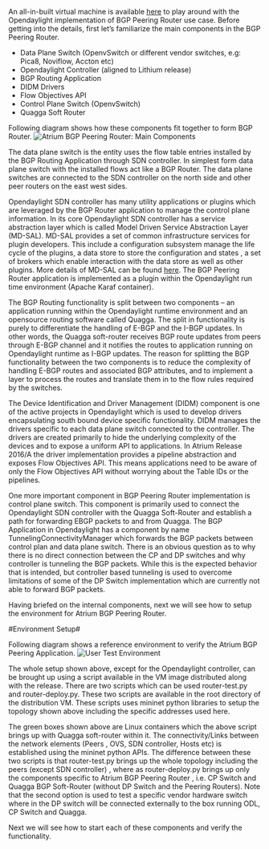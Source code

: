 An all-in-built virtual machine is available  [here](https://github.com/onfsdn/atrium-docs/wiki) to play around with the Opendaylight implementation of BGP Peering Router use case.  Before getting into the details, first let’s familiarize the main components in the BGP Peering Router. 
* Data Plane Switch (OpenvSwitch or different vendor switches, e.g: Pica8, Noviflow, Accton etc) 
* Opendaylight Controller (aligned to Lithium release) 
* BGP Routing Application 
* DIDM Drivers 
* Flow Objectives API
* Control Plane Switch (OpenvSwitch)  
* Quagga Soft Router 

Following diagram shows how these components fit together to form BGP Router. 
![Atrium BGP Peering Router: Main Components](https://github.com/onfsdn/atrium-docs/blob/master/16A/ODL/pics/MainComponents.jpg)

The data plane switch is the entity uses the flow table entries installed by the BGP Routing Application through SDN controller. In simplest form data plane switch with the installed flows act like a BGP Router. The data plane switches are connected to the SDN controller on the north side and other peer routers on the east west sides. 

Opendaylight SDN controller has many utility applications or plugins which are leveraged by the BGP Router application to manage the control plane information.  In its core Opendaylight SDN controller has a service abstraction layer which is called Model Driven Service Abstraction Layer (MD-SAL). MD-SAL provides a set of common infrastructure services for plugin developers. This include a configuration subsystem manage the life cycle of the plugins, a data store to store the configuration and states , a set of brokers which enable interaction with the data store as well as other plugins. More details of MD-SAL can be found [here](https://wiki.opendaylight.org/view/OpenDaylight_Controller:MD-SAL). The BGP Peering Router application is implemented as a plugin within the Opendaylight run time environment (Apache Karaf container). 

The BGP Routing functionality is split between two components – an application running within the Opendaylight runtime environment and an opensource routing software called Quagga. The split in functionality is purely to differentiate the handling of E-BGP and the I-BGP updates. In other words, the Quagga soft-router receives BGP route updates from peers through E-BGP channel and it notifies the routes to application running on Opendaylight runtime as I-BGP updates. The reason for splitting the BGP functionality between the two components is to reduce the complexity of handling E-BGP routes and associated BGP attributes, and to implement a layer to process the routes and translate them in to the flow rules required by the switches. 

The Device Identification and Driver Management (DIDM) component is one of the active projects in Opendaylight which is used to develop drivers encapsulating south bound device specific functionality. DIDM manages the drivers specific to each data plane switch connected to the controller.  The drivers are created primarily to hide the underlying complexity of the devices and to expose a uniform API to applications. In Atrium Release 2016/A the driver implementation provides a pipeline abstraction and exposes Flow Objectives API. This means applications need to be aware of only the Flow Objectives API without worrying about the Table IDs or the pipelines. 

One more important component in BGP Peering Router implementation is control plane switch. This component is primarily used to connect the Opendaylight SDN controller with the Quagga Soft-Router and establish a path for forwarding EBGP packets to and from Quagga. The BGP Application in Opendaylight has a component by name TunnelingConnectivityManager which forwards the BGP packets between control plan and data plane switch.  There is an obvious question as to why there is no direct connection between the CP and DP switches and why controller is tunneling the BGP packets. While this is the expected behavior that is intended, but controller based tunneling is used to overcome limitations of some of the DP Switch implementation which are currently not able to forward BGP packets. 

Having briefed on the internal components, next we will see how to setup the environment for Atrium BGP Peering Router. 

#Environment Setup#

Following diagram shows a reference environment to verify the Atrium BGP Peering Application. 
![User Test Environment](https://github.com/onfsdn/atrium-docs/blob/master/16A/ODL/pics/UserTestEnvironment.jpg)

The whole setup shown above, except for the Opendaylight controller, can be brought up using a script available in the VM image distributed along with the release.  There are two scripts which can be used router-test.py and router-deploy.py. These two scripts are available in the root directory of the distribution VM. These scripts uses mininet python libraries to setup the topology shown above including the specific addresses used here. 

The green boxes shown above are Linux containers which the above script brings up with Quagga soft-router within it. The connectivity/Links between the network elements (Peers , OVS, SDN controller, Hosts etc) is established using the mininet python APIs.  The difference between these two scripts is that router-test.py brings up the whole topology including the peers (except SDN controller) , where as router-deploy.py brings up only the components specific to Atrium BGP Peering Router , i.e. CP Switch and Quagga BGP Soft-Router (without DP Switch and the Peering Routers).  Note that the second option is used to test a specific vendor hardware switch where in the DP switch will be connected externally to the box running ODL, CP Switch and Quagga. 

Next we will see how to start each of these components and verify the functionality. 
